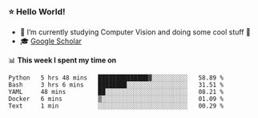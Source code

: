 ### ⭐️ Hello World!

<!--
**hologerry/hologerry** is a ✨ _special_ ✨ repository because its `README.md` (this file) appears on your GitHub profile.

Here are some ideas to get you started:

- 🔭 I’m currently working and studying on Computer Vision
- 🌱 I’m currently learning at Peking University
- 💬 Ask me about 
- 📫 How to reach me: E-mail
- 😄 Pronouns: he/his
- ⚡ Fun fact: Music is the Power
-->


- 🔭 I’m currently studying Computer Vision and doing some cool stuff 🤖
- 🎓 [Google Scholar](https://scholar.google.com/citations?user=3ykqW9wAAAAJ&hl=en)


📊 **This week I spent my time on**

<!--START_SECTION:waka-->
```text
Python   5 hrs 48 mins   ██████████████▓░░░░░░░░░░   58.89 % 
Bash     3 hrs 6 mins    ████████░░░░░░░░░░░░░░░░░   31.51 % 
YAML     48 mins         ██░░░░░░░░░░░░░░░░░░░░░░░   08.21 % 
Docker   6 mins          ▒░░░░░░░░░░░░░░░░░░░░░░░░   01.09 % 
Text     1 min           ░░░░░░░░░░░░░░░░░░░░░░░░░   00.29 % 
```
<!--END_SECTION:waka-->
